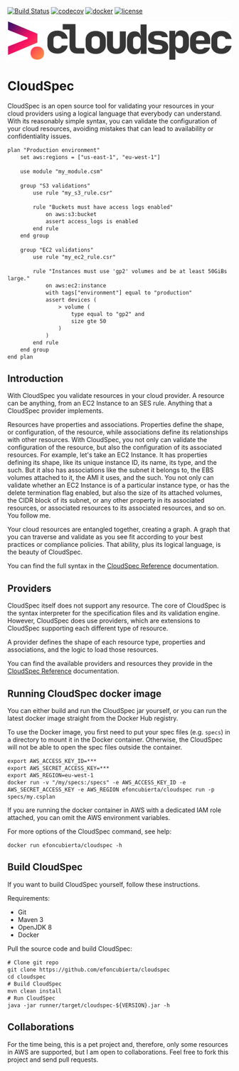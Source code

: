 [![Build Status](https://travis-ci.com/efoncubierta/cloudspec.svg?branch=master)](https://travis-ci.com/efoncubierta/cloudspec)
[![codecov](https://codecov.io/gh/efoncubierta/cloudspec/branch/master/graph/badge.svg)](https://codecov.io/gh/efoncubierta/cloudspec)
[![docker](https://img.shields.io/docker/v/efoncubierta/cloudspec?color=blue&label=docker&sort=semver)](https://hub.docker.com/r/efoncubierta/cloudspec)
[![license](https://img.shields.io/github/license/efoncubierta/cloudspec)](https://github.com/efoncubierta/cloudspec/blob/master/LICENSE)

![CloudSpec Logo](/doc/images/logo.png)

# CloudSpec

CloudSpec is an open source tool for validating your resources in your cloud providers using a logical language that
everybody can understand. With its reasonably simple syntax, you can validate the configuration of your cloud resources,
avoiding mistakes that can lead to availability or confidentiality issues.

```
plan "Production environment"
    set aws:regions = ["us-east-1", "eu-west-1"]

    use module "my_module.csm"

    group "S3 validations"
        use rule "my_s3_rule.csr"

        rule "Buckets must have access logs enabled"
            on aws:s3:bucket
            assert access_logs is enabled
        end rule
    end group

    group "EC2 validations"
        use rule "my_ec2_rule.csr"

        rule "Instances must use 'gp2' volumes and be at least 50GiBs large."
            on aws:ec2:instance
            with tags["environment"] equal to "production"
            assert devices (
                > volume (
                    type equal to "gp2" and
                    size gte 50
                )
            )
        end rule
    end group
end plan
```

## Introduction

With CloudSpec you validate resources in your cloud provider. A resource can be anything, from an EC2 Instance to an SES
rule. Anything that a CloudSpec provider implements.

Resources have properties and associations. Properties define the shape, or configuration, of the resource, while
associations define its relationships with other resources. With CloudSpec, you not only can validate the configuration
of the resource, but also the configuration of its associated resources. For example, let's take an EC2 Instance. It has
properties defining its shape, like its unique instance ID, its name, its type, and the such. But it also has
associations like the subnet it belongs to, the EBS volumes attached to it, the AMI it uses, and the such. You not only
can validate whether an EC2 Instance is of a particular instance type, or has the delete termination flag enabled, but
also the size of its attached volumes, the CIDR block of its subnet, or any other property in its associated resources,
or associated resources to its associated resources, and so on. You follow me.

Your cloud resources are entangled together, creating a graph. A graph that you can traverse and validate as you see fit
according to your best practices or compliance policies. That ability, plus its logical language, is the beauty of
CloudSpec.

You can find the full syntax in the [CloudSpec Reference](https://cloudspec.pro/docs) documentation.
 
## Providers

CloudSpec itself does not support any resource. The core of CloudSpec is the syntax interpreter for the specification
files and its validation engine. However, CloudSpec does use providers, which are extensions to CloudSpec supporting
each different type of resource.

A provider defines the shape of each resource type, properties and associations, and the logic to load those resources.

You can find the available providers and resources they provide in the [CloudSpec Reference](https://cloudspec.pro/docs/)
 documentation.

## Running CloudSpec docker image

You can either build and run the CloudSpec jar yourself, or you can run the latest docker image straight from the
Docker Hub registry.

To use the Docker image, you first need to put your spec files (e.g. `specs`) in a directory to mount it in the Docker 
container. Otherwise, the CloudSpec will not be able to open the spec files outside the container. 

```$bash
export AWS_ACCESS_KEY_ID=***
export AWS_SECRET_ACCESS_KEY=***
export AWS_REGION=eu-west-1
docker run -v "/my/specs:/specs" -e AWS_ACCESS_KEY_ID -e AWS_SECRET_ACCESS_KEY -e AWS_REGION efoncubierta/cloudspec run -p specs/my.csplan
```

If you are running the docker container in AWS with a dedicated IAM role attached, you can omit the AWS environment 
variables.

For more options of the CloudSpec command, see help:

```$bash
docker run efoncubierta/cloudspec -h
```

## Build CloudSpec

If you want to build CloudSpec yourself, follow these instructions.

Requirements:

- Git
- Maven 3
- OpenJDK 8
- Docker

Pull the source code and build CloudSpec:

```$bash
# Clone git repo
git clone https://github.com/efoncubierta/cloudspec
cd cloudspec
# Build CloudSpec
mvn clean install
# Run CloudSpec
java -jar runner/target/cloudspec-${VERSION}.jar -h
```

## Collaborations

For the time being, this is a pet project and, therefore, only some resources in AWS are supported, but I am open to
collaborations. Feel free to fork this project and send pull requests.